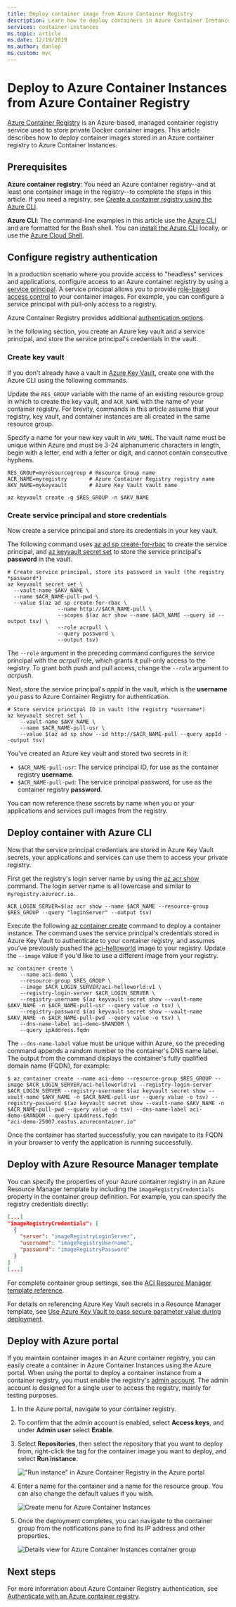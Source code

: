 ```yaml
---
title: Deploy container image from Azure Container Registry
description: Learn how to deploy containers in Azure Container Instances using container images in an Azure container registry.
services: container-instances
ms.topic: article
ms.date: 12/19/2019
ms.author: danlep
ms.custom: mvc
---
```


# Deploy to Azure Container Instances from Azure Container Registry

[Azure Container Registry](../container-registry/container-registry-intro.md) is an Azure-based, managed container registry service used to store private Docker container images. This article describes how to deploy container images stored in an Azure container registry to Azure Container Instances.

## Prerequisites

**Azure container registry**: You need an Azure container registry--and at least one container image in the registry--to complete the steps in this article. If you need a registry, see [Create a container registry using the Azure CLI](../container-registry/container-registry-get-started-azure-cli.md).

**Azure CLI**: The command-line examples in this article use the [Azure CLI](/cli/azure/) and are formatted for the Bash shell. You can [install the Azure CLI](/cli/azure/install-azure-cli) locally, or use the [Azure Cloud Shell][cloud-shell-bash].

## Configure registry authentication

In a production scenario where you provide access to "headless" services and applications, configure access to an Azure container registry by using a [service principal](../container-registry/container-registry-auth-service-principal.md). A service principal allows you to provide [role-based access control](../container-registry/container-registry-roles.md) to your container images. For example, you can configure a service principal with pull-only access to a registry.

Azure Container Registry provides additional [authentication options](../container-registry/container-registry-authentication.md).

In the following section, you create an Azure key vault and a service principal, and store the service principal's credentials in the vault. 

### Create key vault

If you don't already have a vault in [Azure Key Vault](../key-vault/key-vault-overview.md), create one with the Azure CLI using the following commands.

Update the `RES_GROUP` variable with the name of an existing resource group in which to create the key vault, and `ACR_NAME` with the name of your container registry. For brevity, commands in this article assume that your registry, key vault, and container instances are all created in the same resource group.

 Specify a name for your new key vault in `AKV_NAME`. The vault name must be unique within Azure and must be 3-24 alphanumeric characters in length, begin with a letter, end with a letter or digit, and cannot contain consecutive hyphens.

```azurecli
RES_GROUP=myresourcegroup # Resource Group name
ACR_NAME=myregistry       # Azure Container Registry registry name
AKV_NAME=mykeyvault       # Azure Key Vault vault name

az keyvault create -g $RES_GROUP -n $AKV_NAME
```

### Create service principal and store credentials

Now create a service principal and store its credentials in your key vault.

The following command uses [az ad sp create-for-rbac][az-ad-sp-create-for-rbac] to create the service principal, and [az keyvault secret set][az-keyvault-secret-set] to store the service principal's **password** in the vault.

```azurecli
# Create service principal, store its password in vault (the registry *password*)
az keyvault secret set \
  --vault-name $AKV_NAME \
  --name $ACR_NAME-pull-pwd \
  --value $(az ad sp create-for-rbac \
                --name http://$ACR_NAME-pull \
                --scopes $(az acr show --name $ACR_NAME --query id --output tsv) \
                --role acrpull \
                --query password \
                --output tsv)
```

The `--role` argument in the preceding command configures the service principal with the *acrpull* role, which grants it pull-only access to the registry. To grant both push and pull access, change the `--role` argument to *acrpush*.

Next, store the service principal's *appId* in the vault, which is the **username** you pass to Azure Container Registry for authentication.

```azurecli
# Store service principal ID in vault (the registry *username*)
az keyvault secret set \
    --vault-name $AKV_NAME \
    --name $ACR_NAME-pull-usr \
    --value $(az ad sp show --id http://$ACR_NAME-pull --query appId --output tsv)
```

You've created an Azure key vault and stored two secrets in it:

* `$ACR_NAME-pull-usr`: The service principal ID, for use as the container registry **username**.
* `$ACR_NAME-pull-pwd`: The service principal password, for use as the container registry **password**.

You can now reference these secrets by name when you or your applications and services pull images from the registry.

## Deploy container with Azure CLI

Now that the service principal credentials are stored in Azure Key Vault secrets, your applications and services can use them to access your private registry.

First get the registry's login server name by using the [az acr show][az-acr-show] command. The login server name is all lowercase and similar to `myregistry.azurecr.io`.

```azurecli
ACR_LOGIN_SERVER=$(az acr show --name $ACR_NAME --resource-group $RES_GROUP --query "loginServer" --output tsv)
```

Execute the following [az container create][az-container-create] command to deploy a container instance. The command uses the service principal's credentials stored in Azure Key Vault to authenticate to your container registry, and assumes you've previously pushed the [aci-helloworld](container-instances-quickstart.md) image to your registry. Update the `--image` value if you'd like to use a different image from your registry.

```azurecli
az container create \
    --name aci-demo \
    --resource-group $RES_GROUP \
    --image $ACR_LOGIN_SERVER/aci-helloworld:v1 \
    --registry-login-server $ACR_LOGIN_SERVER \
    --registry-username $(az keyvault secret show --vault-name $AKV_NAME -n $ACR_NAME-pull-usr --query value -o tsv) \
    --registry-password $(az keyvault secret show --vault-name $AKV_NAME -n $ACR_NAME-pull-pwd --query value -o tsv) \
    --dns-name-label aci-demo-$RANDOM \
    --query ipAddress.fqdn
```

The `--dns-name-label` value must be unique within Azure, so the preceding command appends a random number to the container's DNS name label. The output from the command displays the container's fully qualified domain name (FQDN), for example:

```console
$ az container create --name aci-demo --resource-group $RES_GROUP --image $ACR_LOGIN_SERVER/aci-helloworld:v1 --registry-login-server $ACR_LOGIN_SERVER --registry-username $(az keyvault secret show --vault-name $AKV_NAME -n $ACR_NAME-pull-usr --query value -o tsv) --registry-password $(az keyvault secret show --vault-name $AKV_NAME -n $ACR_NAME-pull-pwd --query value -o tsv) --dns-name-label aci-demo-$RANDOM --query ipAddress.fqdn
"aci-demo-25007.eastus.azurecontainer.io"
```

Once the container has started successfully, you can navigate to its FQDN in your browser to verify the application is running successfully.

## Deploy with Azure Resource Manager template

You can specify the properties of your Azure container registry in an Azure Resource Manager template by including the `imageRegistryCredentials` property in the container group definition. For example, you can specify the registry credentials directly:

```JSON
[...]
"imageRegistryCredentials": [
  {
    "server": "imageRegistryLoginServer",
    "username": "imageRegistryUsername",
    "password": "imageRegistryPassword"
  }
]
[...]
```

For complete container group settings, see the [ACI Resource Manager template reference](/azure/templates/Microsoft.ContainerInstance/2018-10-01/containerGroups).    

For details on referencing Azure Key Vault secrets in a Resource Manager template, see [Use Azure Key Vault to pass secure parameter value during deployment](../azure-resource-manager/resource-manager-keyvault-parameter.md).

## Deploy with Azure portal

If you maintain container images in an Azure container registry, you can easily create a container in Azure Container Instances using the Azure portal. When using the portal to deploy a container instance from a container registry, you must enable the registry's [admin account](../container-registry/container-registry-authentication.md#admin-account). The admin account is designed for a single user to access the registry, mainly for testing purposes. 

1. In the Azure portal, navigate to your container registry.

1. To confirm that the admin account is enabled, select **Access keys**, and under **Admin user** select **Enable**.

1. Select **Repositories**, then select the repository that you want to deploy from, right-click the tag for the container image you want to deploy, and select **Run instance**.

    !["Run instance" in Azure Container Registry in the Azure portal][acr-runinstance-contextmenu]

1. Enter a name for the container and a name for the resource group. You can also change the default values if you wish.

    ![Create menu for Azure Container Instances][acr-create-deeplink]

1. Once the deployment completes, you can navigate to the container group from the notifications pane to find its IP address and other properties.

    ![Details view for Azure Container Instances container group][aci-detailsview]

## Next steps

For more information about Azure Container Registry authentication, see [Authenticate with an Azure container registry](../container-registry/container-registry-authentication.md).

<!-- IMAGES -->
[acr-create-deeplink]: ./media/container-instances-using-azure-container-registry/acr-create-deeplink.png
[aci-detailsview]: ./media/container-instances-using-azure-container-registry/aci-detailsview.png
[acr-runinstance-contextmenu]: ./media/container-instances-using-azure-container-registry/acr-runinstance-contextmenu.png

<!-- LINKS - External -->
[cloud-shell-bash]: https://shell.azure.com/bash
[cloud-shell-try-it]: https://shell.azure.com/powershell

<!-- LINKS - Internal -->
[az-acr-show]: /cli/azure/acr#az-acr-show
[az-ad-sp-create-for-rbac]: /cli/azure/ad/sp#az-ad-sp-create-for-rbac
[az-container-create]: /cli/azure/container#az-container-create
[az-keyvault-secret-set]: /cli/azure/keyvault/secret#az-keyvault-secret-set
